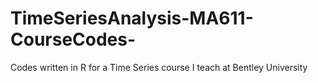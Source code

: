 # TimeSeriesAnalysis-MA611-CourseCodes-
Codes written in R for a Time Series course I teach at Bentley University
